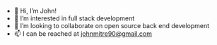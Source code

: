 - 👋 Hi, I’m John!
- 👀 I’m interested in full stack development
- 💞️ I’m looking to collaborate on open source back end development
- 📫 I can be reached at johnmitre90@gmail.com

<!---
JenerikMind/JenerikMind is a ✨ special ✨ repository because its `README.md` (this file) appears on your GitHub profile.
You can click the Preview link to take a look at your changes.
--->
